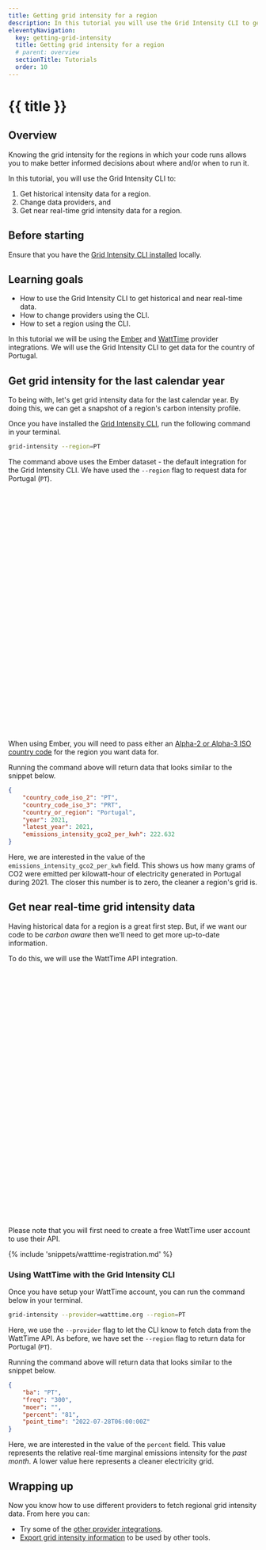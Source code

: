 ```yaml
---
title: Getting grid intensity for a region
description: In this tutorial you will use the Grid Intensity CLI to get both historical and near real-time data for a region.
eleventyNavigation:
  key: getting-grid-intensity
  title: Getting grid intensity for a region
  # parent: overview
  sectionTitle: Tutorials
  order: 10
---
```

# {{ title }}

## Overview

Knowing the grid intensity for the regions in which your code runs allows you to make better informed decisions about where and/or when to run it.

In this tutorial, you will use the Grid Intensity CLI to:

1. Get historical intensity data for a region.
1. Change data providers, and
1. Get near real-time grid intensity data for a region.

## Before starting

Ensure that you have the [Grid Intensity CLI installed](/grid-intensity-cli/installation) locally.

## Learning goals

- How to use the Grid Intensity CLI to get historical and near real-time data.
- How to change providers using the CLI.
- How to set a region using the CLI.

In this tutorial we will be using the [Ember](https://ember-climate.org/) and [WattTime](https://www.watttime.org/) provider integrations. We will use the Grid Intensity CLI to get data for the country of Portugal.

## Get grid intensity for the last calendar year

To being with, let's get grid intensity data for the last calendar year. By doing this, we can get a snapshot of a region's carbon intensity profile.

Once you have installed the [Grid Intensity CLI](/grid-intensity-cli/installation), run the following command in your terminal.

```bash
grid-intensity --region=PT
```

The command above uses the Ember dataset - the default integration for the Grid Intensity CLI. We have used the `--region` flag to request data for Portugal (`PT`).

<div class="alert alert-info">
  <div>
    <svg xmlns="http://www.w3.org/2000/svg" fill="none" viewBox="0 0 24 24" class="stroke-current flex-shrink-0 w-6 h-6"><path stroke-linecap="round" stroke-linejoin="round" stroke-width="2" d="M13 16h-1v-4h-1m1-4h.01M21 12a9 9 0 11-18 0 9 9 0 0118 0z"></path></svg>
    <span>When using Ember, you will need to pass either an <a href="https://www.iso.org/obp/ui/#search">Alpha-2 or Alpha-3 ISO country code</a> for the region you want data for.</span>
  </div>
</div>

Running the command above will return data that looks similar to the snippet below.

```json
{
	"country_code_iso_2": "PT",
	"country_code_iso_3": "PRT",
	"country_or_region": "Portugal",
	"year": 2021,
	"latest_year": 2021,
	"emissions_intensity_gco2_per_kwh": 222.632
}
```

Here, we are interested in the value of the `emissions_intensity_gco2_per_kwh` field. This shows us how many grams of CO2 were emitted per kilowatt-hour of electricity generated in Portugal during 2021. The closer this number is to zero, the cleaner a region's grid is.

## Get near real-time grid intensity data

Having historical data for a region is a great first step. But, if we want our code to be _carbon aware_ then we'll need to get more up-to-date information.

To do this, we will use the WattTime API integration.

<aside class="alert  alert-warning"><div>
<svg xmlns="http://www.w3.org/2000/svg" class="stroke-current flex-shrink-0 h-6 w-6" fill="none" viewBox="0 0 24 24"><path stroke-linecap="round" stroke-linejoin="round" stroke-width="2" d="M12 9v2m0 4h.01m-6.938 4h13.856c1.54 0 2.502-1.667 1.732-3L13.732 4c-.77-1.333-2.694-1.333-3.464 0L3.34 16c-.77 1.333.192 3 1.732 3z" /></svg>
	<p>Please note that you will first need to create a free WattTime user account to use their API.</p>
</div></aside>

{% include 'snippets/watttime-registration.md' %}

### Using WattTime with the Grid Intensity CLI

Once you have setup your WattTime account, you can run the command below in your terminal.

```bash
grid-intensity --provider=watttime.org --region=PT
```

Here, we use the `--provider` flag to let the CLI know to fetch data from the WattTime API. As before, we have set the `--region` flag to return data for Portugal (`PT`).

Running the command above will return data that looks similar to the snippet below.

```json
{
	"ba": "PT",
	"freq": "300",
	"moer": "",
	"percent": "81",
	"point_time": "2022-07-28T06:00:00Z"
}
```

Here, we are interested in the value of the `percent` field. This value represents the relative real-time marginal emissions intensity for the _past month_. A lower value here represents a cleaner electricity grid.

## Wrapping up

Now you know how to use different providers to fetch regional grid intensity data. From here you can:

- Try some of the [other provider integrations](/grid-intensity-cli/explainer/providers/).
- [Export grid intensity information](/grid-intensity-cli/tutorials/export-grid-intensity) to be used by other tools.